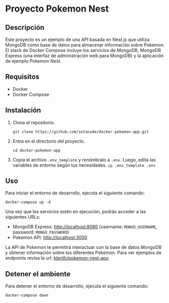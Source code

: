 # Proyecto Pokemon Nest

## Descripción

Este proyecto es un ejemplo de una API basada en Nest.js que utiliza MongoDB como base de datos para almacenar información sobre Pokemon. El stack de Docker Compose incluye los servicios de MongoDB, MongoDB Express (una interfaz de administración web para MongoDB) y la aplicación de ejemplo Pokemon Nest.

## Requisitos

- Docker
- Docker Compose

## Instalación

1. Clona el repositorio.

    `git clone https://github.com/sotacode/docker-pokemon-app.git`


2. Entra en el directorio del proyecto.

    `cd docker-pokemon-app`

3. Copia el archivo `.env_template` y renómbralo a `.env`. Luego, edita las variables de entorno según tus necesidades. `cp .env_template .env`

## Uso

Para iniciar el entorno de desarrollo, ejecuta el siguiente comando:

    docker-compose up -d

Una vez que los servicios estén en ejecución, podrás acceder a las siguientes URLs:

- MongoDB Express: [http://localhost:8080](http://localhost:8080) (username: `MONGO_USERNAME`, password: `MONGO_PASSWORD`)
- Pokemon API: [http://localhost:3000](http://localhost:3000)

La API de Pokemon te permitirá interactuar con la base de datos MongoDB y obtener información sobre los diferentes Pokemon.
Para ver ejemplos de endpoints revisa la url: [klerith/pokemon-nest-app](https://hub.docker.com/r/klerith/pokemon-nest-app)

## Detener el ambiente

Para detener el entorno de desarrollo, ejecuta el siguiente comando:

    docker-compose down
